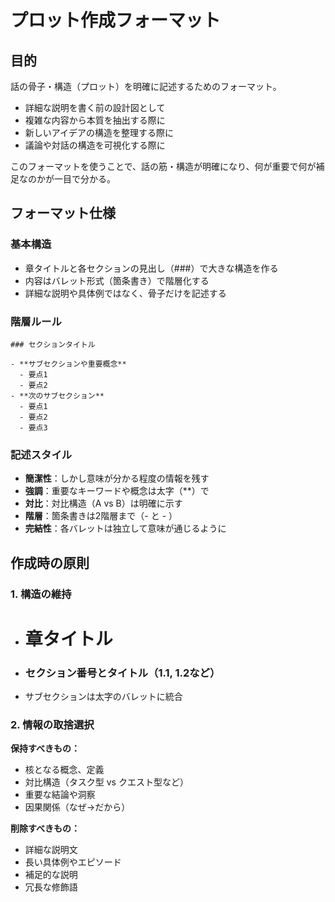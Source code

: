 # プロット作成フォーマット

## 目的
話の骨子・構造（プロット）を明確に記述するためのフォーマット。

- 詳細な説明を書く前の設計図として
- 複雑な内容から本質を抽出する際に
- 新しいアイデアの構造を整理する際に
- 議論や対話の構造を可視化する際に

このフォーマットを使うことで、話の筋・構造が明確になり、何が重要で何が補足なのかが一目で分かる。

## フォーマット仕様

### 基本構造
- 章タイトルと各セクションの見出し（###）で大きな構造を作る
- 内容はバレット形式（箇条書き）で階層化する
- 詳細な説明や具体例ではなく、骨子だけを記述する

### 階層ルール
```
### セクションタイトル

- **サブセクションや重要概念**
  - 要点1
  - 要点2
- **次のサブセクション**
  - 要点1
  - 要点2
  - 要点3
```

### 記述スタイル
- **簡潔性**：しかし意味が分かる程度の情報を残す
- **強調**：重要なキーワードや概念は太字（**）で
- **対比**：対比構造（A vs B）は明確に示す
- **階層**：箇条書きは2階層まで（- と  - ）
- **完結性**：各バレットは独立して意味が通じるように


## 作成時の原則

### 1. 構造の維持
- # 章タイトル
- ### セクション番号とタイトル（1.1, 1.2など）
- サブセクションは太字のバレットに統合

### 2. 情報の取捨選択
**保持すべきもの：**
- 核となる概念、定義
- 対比構造（タスク型 vs クエスト型など）
- 重要な結論や洞察
- 因果関係（なぜ→だから）

**削除すべきもの：**
- 詳細な説明文
- 長い具体例やエピソード
- 補足的な説明
- 冗長な修飾語

